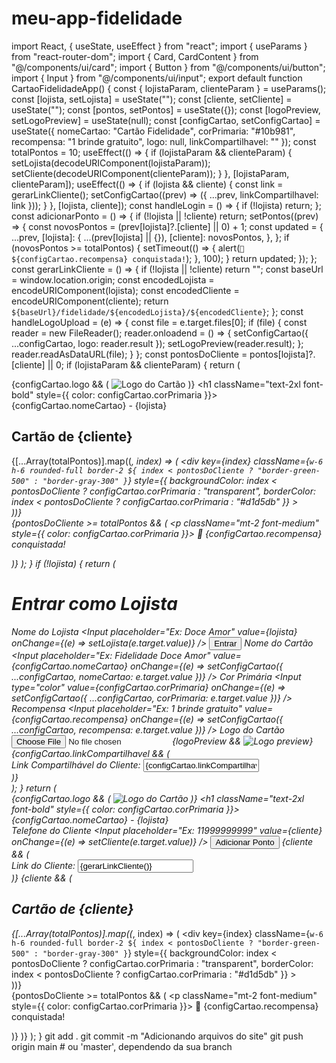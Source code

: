 # meu-app-fidelidade
import React, { useState, useEffect } from "react"; import { useParams } from "react-router-dom"; import { Card, CardContent } from "@/components/ui/card"; import { Button } from "@/components/ui/button"; import { Input } from "@/components/ui/input"; export default function CartaoFidelidadeApp() { const { lojistaParam, clienteParam } = useParams(); const [lojista, setLojista] = useState(""); const [cliente, setCliente] = useState(""); const [pontos, setPontos] = useState({}); const [logoPreview, setLogoPreview] = useState(null); const [configCartao, setConfigCartao] = useState({ nomeCartao: "Cartão Fidelidade", corPrimaria: "#10b981", recompensa: "1 brinde gratuito", logo: null, linkCompartilhavel: "" }); const totalPontos = 10; useEffect(() => { if (lojistaParam && clienteParam) { setLojista(decodeURIComponent(lojistaParam)); setCliente(decodeURIComponent(clienteParam)); } }, [lojistaParam, clienteParam]); useEffect(() => { if (lojista && cliente) { const link = gerarLinkCliente(); setConfigCartao((prev) => ({ ...prev, linkCompartilhavel: link })); } }, [lojista, cliente]); const handleLogin = () => { if (!lojista) return; }; const adicionarPonto = () => { if (!lojista || !cliente) return; setPontos((prev) => { const novosPontos = (prev[lojista]?.[cliente] || 0) + 1; const updated = { ...prev, [lojista]: { ...(prev[lojista] || {}), [cliente]: novosPontos, }, }; if (novosPontos >= totalPontos) { setTimeout(() => { alert(`🎉 ${configCartao.recompensa} conquistada!`); }, 100); } return updated; }); }; const gerarLinkCliente = () => { if (!lojista || !cliente) return ""; const baseUrl = window.location.origin; const encodedLojista = encodeURIComponent(lojista); const encodedCliente = encodeURIComponent(cliente); return `${baseUrl}/fidelidade/${encodedLojista}/${encodedCliente}`; }; const handleLogoUpload = (e) => { const file = e.target.files[0]; if (file) { const reader = new FileReader(); reader.onloadend = () => { setConfigCartao({ ...configCartao, logo: reader.result }); setLogoPreview(reader.result); }; reader.readAsDataURL(file); } }; const pontosDoCliente = pontos[lojista]?.[cliente] || 0; if (lojistaParam && clienteParam) { return ( <div className="p-4 max-w-xl mx-auto"> <div className="flex items-center gap-4 mb-4"> {configCartao.logo && ( <img src={configCartao.logo} alt="Logo do Cartão" className="w-12 h-12 object-contain rounded" /> )} <h1 className="text-2xl font-bold" style={{ color: configCartao.corPrimaria }}> {configCartao.nomeCartao} - {lojista} </h1> </div> <Card> <CardContent className="p-4"> <h2 className="text-lg font-semibold mb-2">Cartão de {cliente}</h2> <div className="flex gap-2"> {[...Array(totalPontos)].map((_, index) => ( <div key={index} className={`w-6 h-6 rounded-full border-2 ${ index < pontosDoCliente ? "border-green-500" : "border-gray-300" }`} style={{ backgroundColor: index < pontosDoCliente ? configCartao.corPrimaria : "transparent", borderColor: index < pontosDoCliente ? configCartao.corPrimaria : "#d1d5db" }} ></div> ))} </div> {pontosDoCliente >= totalPontos && ( <p className="mt-2 font-medium" style={{ color: configCartao.corPrimaria }}> 🎉 {configCartao.recompensa} conquistada! </p> )} </CardContent> </Card> </div> ); } if (!lojista) { return ( <div className="p-4 max-w-xl mx-auto"> <h1 className="text-2xl font-bold mb-4">Entrar como Lojista</h1> <Card className="mb-4"> <CardContent className="p-4"> <label className="block mb-2 font-medium">Nome do Lojista</label> <Input placeholder="Ex: Doce Amor" value={lojista} onChange={(e) => setLojista(e.target.value)} /> <Button className="mt-4" onClick={handleLogin}> Entrar </Button> </CardContent> </Card> <Card> <CardContent className="p-4"> <label className="block mb-2 font-medium">Nome do Cartão</label> <Input placeholder="Ex: Fidelidade Doce Amor" value={configCartao.nomeCartao} onChange={(e) => setConfigCartao({ ...configCartao, nomeCartao: e.target.value })} /> <label className="block mt-4 mb-2 font-medium">Cor Primária</label> <Input type="color" value={configCartao.corPrimaria} onChange={(e) => setConfigCartao({ ...configCartao, corPrimaria: e.target.value })} /> <label className="block mt-4 mb-2 font-medium">Recompensa</label> <Input placeholder="Ex: 1 brinde gratuito" value={configCartao.recompensa} onChange={(e) => setConfigCartao({ ...configCartao, recompensa: e.target.value })} /> <label className="block mt-4 mb-2 font-medium">Logo do Cartão</label> <Input type="file" accept="image/*" onChange={handleLogoUpload} /> {logoPreview && <img src={logoPreview} alt="Logo preview" className="mt-2 w-20 h-20 object-contain" />} {configCartao.linkCompartilhavel && ( <div className="mt-4"> <label className="block font-medium mb-1">Link Compartilhável do Cliente:</label> <Input value={configCartao.linkCompartilhavel} readOnly className="text-sm" /> </div> )} </CardContent> </Card> </div> ); } return ( <div className="p-4 max-w-xl mx-auto"> <div className="flex items-center gap-4 mb-4"> {configCartao.logo && ( <img src={configCartao.logo} alt="Logo do Cartão" className="w-12 h-12 object-contain rounded" /> )} <h1 className="text-2xl font-bold" style={{ color: configCartao.corPrimaria }}> {configCartao.nomeCartao} - {lojista} </h1> </div> <Card className="mb-4"> <CardContent className="p-4"> <label className="block mb-2 font-medium">Telefone do Cliente</label> <Input placeholder="Ex: 11999999999" value={cliente} onChange={(e) => setCliente(e.target.value)} /> <Button className="mt-4" onClick={adicionarPonto}> Adicionar Ponto </Button> {cliente && ( <div className="mt-4"> <label className="block font-medium mb-1">Link do Cliente:</label> <Input value={gerarLinkCliente()} readOnly className="text-sm" /> </div> )} </CardContent> </Card> {cliente && ( <Card> <CardContent className="p-4"> <h2 className="text-lg font-semibold mb-2"> Cartão de {cliente} </h2> <div className="flex gap-2"> {[...Array(totalPontos)].map((_, index) => ( <div key={index} className={`w-6 h-6 rounded-full border-2 ${ index < pontosDoCliente ? "border-green-500" : "border-gray-300" }`} style={{ backgroundColor: index < pontosDoCliente ? configCartao.corPrimaria : "transparent", borderColor: index < pontosDoCliente ? configCartao.corPrimaria : "#d1d5db" }} ></div> ))} </div> {pontosDoCliente >= totalPontos && ( <p className="mt-2 font-medium" style={{ color: configCartao.corPrimaria }}> 🎉 {configCartao.recompensa} conquistada! </p> )} </CardContent> </Card> )} </div> ); }
git add .
git commit -m "Adicionando arquivos do site"
git push origin main  # ou 'master', dependendo da sua branch
